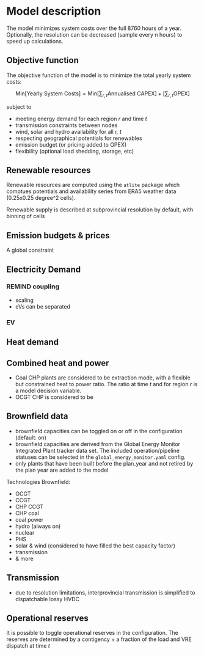 # Model description

The model minimizes system costs over the full 8760 hours of a year. Optionally, the resolution can be decreased (sample every n hours) to speed up calculations.

## Objective function

The objective function of the model is to minimize the total yearly system costs:

$$
\text{Min} \left[ \text{Yearly System Costs} \right ] =\text{Min} \left[ \sum_{r,t} \text{Annualised CAPEX} \right ] + \left[ \sum_{r,t} \text{OPEX} \right ]
$$

subject to
- meeting energy demand for each region *r* and time *t*
- transmission constraints between nodes
- wind, solar and hydro availability for all *r, t*
- respecting geographical potentials for renewables
- emission budget (or pricing added to OPEX)
- flexibility (optional load shedding, storage, etc)


## Renewable resources
Renewable resources are computed using the `atlite` package which comptues potentials and availability series from ERA5 weather data (0.25x0.25 degree^2 cells). 

Renewable supply is described at subprovincial resolution by default, with binning of cells

## Emission budgets & prices

A global constraint

## Electricity Demand

### REMIND coupling
- scaling
- eVs can be separated

### EV

## Heat demand

## Combined heat and power
- Coal CHP plants are considered to be extraction mode, with a flexible but constrained heat to power ratio. The ratio at time $t$ and for region $r$ is a model decision variable.
- OCGT CHP is considered to be 

## Brownfield data
- brownfield capacities can be toggled on or off in the configuration (default: on)
- brownfield capacities are derived from the Global Energy Monitor Integrated Plant tracker data set. The included operation/pipeline statuses can be selected in the `global_energy_monitor.yaml` config. 
- only plants that have been built before the plan_year and not retired by the plan year are added to the model

Technologies Brownfield:
- OCGT
- CCGT
- CHP CCGT
- CHP coal
- coal power
- hydro (always on)
- nuclear
- PHS
- solar & wind (considered to have filled the best capacity factor)
- transmission
- & more

## Transmission
- due to resolution limitations, interprovincial transmission is simplified to dispatchable lossy HVDC

## Operational reserves
It is possible to toggle operational reserves in the configuration. The reserves are determined by a contigency + a fraction of the load and VRE dispatch at time $t$ 